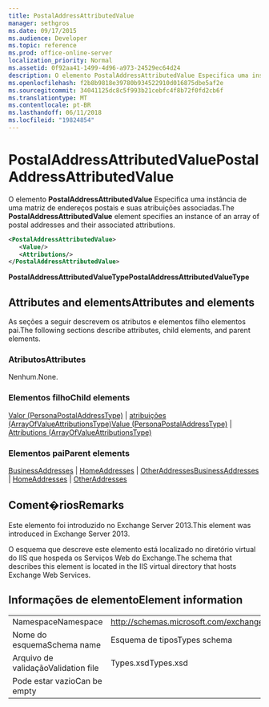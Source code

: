 ```yaml
---
title: PostalAddressAttributedValue
manager: sethgros
ms.date: 09/17/2015
ms.audience: Developer
ms.topic: reference
ms.prod: office-online-server
localization_priority: Normal
ms.assetid: 0f92aa41-1499-4d96-a973-24529ec64d24
description: O elemento PostalAddressAttributedValue Especifica uma instância de uma matriz de endereços postais e suas atribuições associadas.
ms.openlocfilehash: f2b8b9818e39780b934522910d016875dbe5af2e
ms.sourcegitcommit: 34041125dc8c5f993b21cebfc4f8b72f0fd2cb6f
ms.translationtype: MT
ms.contentlocale: pt-BR
ms.lasthandoff: 06/11/2018
ms.locfileid: "19824854"
---
```

# <a name="postaladdressattributedvalue"></a><span data-ttu-id="a4bac-103">PostalAddressAttributedValue</span><span class="sxs-lookup"><span data-stu-id="a4bac-103">PostalAddressAttributedValue</span></span>

<span data-ttu-id="a4bac-104">O elemento **PostalAddressAttributedValue** Especifica uma instância de uma matriz de endereços postais e suas atribuições associadas.</span><span class="sxs-lookup"><span data-stu-id="a4bac-104">The **PostalAddressAttributedValue** element specifies an instance of an array of postal addresses and their associated attributions.</span></span> 
  
```XML
<PostalAddressAttributedValue>
   <Value/>
   <Attributions/>
</PostalAddressAttributedValue>
```

 <span data-ttu-id="a4bac-105">**PostalAddressAttributedValueType**</span><span class="sxs-lookup"><span data-stu-id="a4bac-105">**PostalAddressAttributedValueType**</span></span>
## <a name="attributes-and-elements"></a><span data-ttu-id="a4bac-106">Attributes and elements</span><span class="sxs-lookup"><span data-stu-id="a4bac-106">Attributes and elements</span></span>

<span data-ttu-id="a4bac-107">As seções a seguir descrevem os atributos e elementos filho elementos pai.</span><span class="sxs-lookup"><span data-stu-id="a4bac-107">The following sections describe attributes, child elements, and parent elements.</span></span>
  
### <a name="attributes"></a><span data-ttu-id="a4bac-108">Atributos</span><span class="sxs-lookup"><span data-stu-id="a4bac-108">Attributes</span></span>

<span data-ttu-id="a4bac-109">Nenhum.</span><span class="sxs-lookup"><span data-stu-id="a4bac-109">None.</span></span>
  
### <a name="child-elements"></a><span data-ttu-id="a4bac-110">Elementos filho</span><span class="sxs-lookup"><span data-stu-id="a4bac-110">Child elements</span></span>

<span data-ttu-id="a4bac-111">[Valor (PersonaPostalAddressType)](value-personapostaladdresstype.md) | [atribuições (ArrayOfValueAttributionsType)](attributions-arrayofvalueattributionstype.md)</span><span class="sxs-lookup"><span data-stu-id="a4bac-111">[Value (PersonaPostalAddressType)](value-personapostaladdresstype.md) | [Attributions (ArrayOfValueAttributionsType)](attributions-arrayofvalueattributionstype.md)</span></span>
  
### <a name="parent-elements"></a><span data-ttu-id="a4bac-112">Elementos pai</span><span class="sxs-lookup"><span data-stu-id="a4bac-112">Parent elements</span></span>

<span data-ttu-id="a4bac-113">[BusinessAddresses](businessaddresses.md) | [HomeAddresses](homeaddresses.md) | [OtherAddresses](otheraddresses.md)</span><span class="sxs-lookup"><span data-stu-id="a4bac-113">[BusinessAddresses](businessaddresses.md) | [HomeAddresses](homeaddresses.md) | [OtherAddresses](otheraddresses.md)</span></span>
  
## <a name="remarks"></a><span data-ttu-id="a4bac-114">Coment�rios</span><span class="sxs-lookup"><span data-stu-id="a4bac-114">Remarks</span></span>

<span data-ttu-id="a4bac-115">Este elemento foi introduzido no Exchange Server 2013.</span><span class="sxs-lookup"><span data-stu-id="a4bac-115">This element was introduced in Exchange Server 2013.</span></span>
  
<span data-ttu-id="a4bac-116">O esquema que descreve este elemento está localizado no diretório virtual do IIS que hospeda os Serviços Web do Exchange.</span><span class="sxs-lookup"><span data-stu-id="a4bac-116">The schema that describes this element is located in the IIS virtual directory that hosts Exchange Web Services.</span></span>
  
## <a name="element-information"></a><span data-ttu-id="a4bac-117">Informações de elemento</span><span class="sxs-lookup"><span data-stu-id="a4bac-117">Element information</span></span>

|||
|:-----|:-----|
|<span data-ttu-id="a4bac-118">Namespace</span><span class="sxs-lookup"><span data-stu-id="a4bac-118">Namespace</span></span>  <br/> |http://schemas.microsoft.com/exchange/services/2006/types  <br/> |
|<span data-ttu-id="a4bac-119">Nome do esquema</span><span class="sxs-lookup"><span data-stu-id="a4bac-119">Schema name</span></span>  <br/> |<span data-ttu-id="a4bac-120">Esquema de tipos</span><span class="sxs-lookup"><span data-stu-id="a4bac-120">Types schema</span></span>  <br/> |
|<span data-ttu-id="a4bac-121">Arquivo de validação</span><span class="sxs-lookup"><span data-stu-id="a4bac-121">Validation file</span></span>  <br/> |<span data-ttu-id="a4bac-122">Types.xsd</span><span class="sxs-lookup"><span data-stu-id="a4bac-122">Types.xsd</span></span>  <br/> |
|<span data-ttu-id="a4bac-123">Pode estar vazio</span><span class="sxs-lookup"><span data-stu-id="a4bac-123">Can be empty</span></span>  <br/> ||
   


